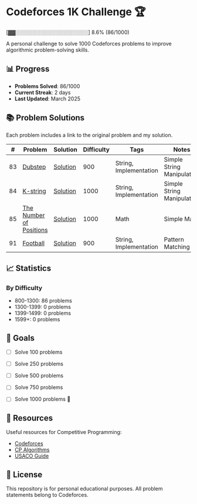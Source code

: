 # Codeforces 1K Challenge 🏆

[▓▓░░░░░░░░░░░░░░░░░░░░] 8.6% (86/1000)

A personal challenge to solve 1000 Codeforces problems to improve algorithmic problem-solving skills.

## 📊 Progress

- **Problems Solved**: 86/1000
- **Current Streak**: 2 days
- **Last Updated**: March 2025

## 📚 Problem Solutions

Each problem includes a link to the original problem and my solution.

| # | Problem | Solution | Difficulty | Tags | Notes |
|---|---------|----------|------------|------|-------|
| 83 | [Dubstep](https://codeforces.com/problemset/problem/208/A) | [Solution](https://gist.github.com/Sohamnayak4/f73b4f378cc770513f6883a82cc0e034) | 900 | String, Implementation | Simple String Manipulation |
| 84 | [K-string](https://codeforces.com/problemset/problem/219/A) | [Solution](https://gist.github.com/Sohamnayak4/d7df6ce731dfafb29bf3f924ea4cc5d1) | 1000 | String, Implementation | Simple String Manipulation |
| 85 | [The Number of Positions](https://codeforces.com/problemset/problem/124/A) | [Solution](https://gist.github.com/Sohamnayak4/9627d627a46b4ca4e8eb5c8592119e22) | 1000 | Math | Simple Math |
| 91 | [Football](https://codeforces.com/problemset/problem/96/A) | [Solution](https://gist.github.com/Sohamnayak4/7cf366013e798c0fc2d2d96f2ad05b7f) | 900 | String, Implementation | Pattern Matching |
<!-- Add more problems here -->

## 📈 Statistics

### By Difficulty
- 800-1300: 86 problems
- 1300-1399: 0 problems
- 1399-1499: 0 problems
- 1599+: 0 problems


## 🎯 Goals

- [ ] Solve 100 problems
- [ ] Solve 250 problems
- [ ] Solve 500 problems
- [ ] Solve 750 problems
- [ ] Solve 1000 problems 🎉


## 🔗 Resources

Useful resources for Competitive Programming:
- [Codeforces](https://codeforces.com/)
- [CP Algorithms](https://cp-algorithms.com/)
- [USACO Guide](https://usaco.guide/)

## 📝 License

This repository is for personal educational purposes. All problem statements belong to Codeforces.
